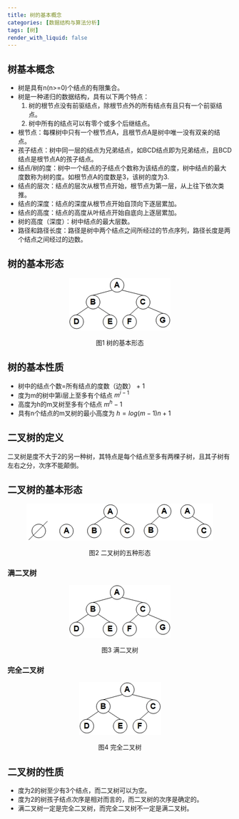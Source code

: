 ```yaml
---
title: 树的基本概念
categories: [数据结构与算法分析]
tags: [树]
render_with_liquid: false
---
```


## 树基本概念
  * 树是具有n(n>=0)个结点的有限集合。
  * 树是一种递归的数据结构，具有以下两个特点：
    1. 树的根节点没有前驱结点，除根节点外的所有结点有且只有一个前驱结点。
    2. 树中所有的结点可以有零个或多个后继结点。
  * 根节点：每棵树中只有一个根节点A，且根节点A是树中唯一没有双亲的结点。
  * 孩子结点：树中同一层的结点为兄弟结点，如BCD结点即为兄弟结点，且BCD结点是根节点A的孩子结点。
  * 结点/树的度：树中一个结点的子结点个数称为该结点的度，树中结点的最大度数称为树的度。如根节点A的度数是3，该树的度为3.
  * 结点的层次：结点的层次从根节点开始，根节点为第一层，从上往下依次类推。
  * 结点的深度：结点的深度从根节点开始自顶向下逐层累加。
  * 结点的高度：结点的高度从叶结点开始自底向上逐层累加。
  * 树的高度（深度）：树中结点的最大层数。
  * 路径和路径长度：路径是树中两个结点之间所经过的节点序列，路径长度是两个结点之间经过的边数。

## 树的基本形态
<div align='center'>
  <img src="/assets/images/3/tree1.jpg" alt="树的基本形态">
  <p>图1 树的基本形态</p>
</div>

## 树的基本性质
  - 树中的结点个数=所有结点的度数（边数） + 1
  - 度为m的树中第i层上至多有个结点 $m^{i-1}$
  - 高度为h的m叉树至多有个结点 $m^h-1$
  - 具有n个结点的m叉树的最小高度为 $h = log(m-1)n + 1$

## 二叉树的定义
  二叉树是度不大于2的另一种树，其特点是每个结点至多有两棵子树，且其子树有左右之分，次序不能颠倒。

## 二叉树的基本形态
<div align='center'>
  <img src="/assets/images/3/tree2.jpg" alt="二叉树的五种形态">
  <p>图2 二叉树的五种形态</p>
</div>

### 满二叉树
<div align='center'>
  <img src="/assets/images/3/tree1.jpg" alt="满二叉树">
  <p>图3 满二叉树</p>
</div>

### 完全二叉树
<div align='center'>
  <img src="/assets/images/3/tree3.jpg" alt="完全二叉树">
  <p>图4 完全二叉树</p>
</div>

## 二叉树的性质
  - 度为2的树至少有3个结点，而二叉树可以为空。
  - 度为2的树孩子结点次序是相对而言的，而二叉树的次序是确定的。
  - 满二叉树一定是完全二叉树，而完全二叉树不一定是满二叉树。